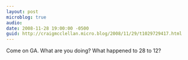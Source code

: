 ```yaml
---
layout: post
microblog: true
audio: 
date: 2008-11-28 19:00:00 -0500
guid: http://craigmcclellan.micro.blog/2008/11/29/t1029729417.html
---
```

Come on GA.  What are you doing?  What happened to 28 to 12?
